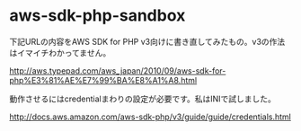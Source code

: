 # aws-sdk-php-sandbox

下記URLの内容をAWS SDK for PHP v3向けに書き直してみたもの。v3の作法はイマイチわかってません。

http://aws.typepad.com/aws_japan/2010/09/aws-sdk-for-php%E3%81%AE%E7%99%BA%E8%A1%A8.html

動作させるにはcredentialまわりの設定が必要です。私はINIで試しました。

http://docs.aws.amazon.com/aws-sdk-php/v3/guide/guide/credentials.html
